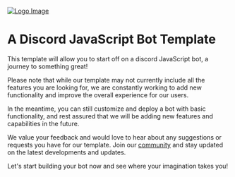 [![Logo Image](https://us-east-1.tixte.net/uploads/your-parents.wants.solutions/full-logo.png)](https://zluqe.com)

# A Discord JavaScript Bot Template
This template will allow you to start off on a discord JavaScript bot, a journey to something great!

Please note that while our template may not currently include all the features you are looking for, we are constantly working to add new functionality and improve the overall experience for our users.

In the meantime, you can still customize and deploy a bot with basic functionality, and rest assured that we will be adding new features and capabilities in the future.

We value your feedback and would love to hear about any suggestions or requests you have for our template. Join our [community](https://zluqe.org/discord) and stay updated on the latest developments and updates.

Let's start building your bot now and see where your imagination takes you!
